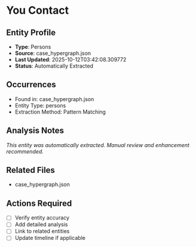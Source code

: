 # You Contact

## Entity Profile
- **Type**: Persons
- **Source**: case_hypergraph.json
- **Last Updated**: 2025-10-12T03:42:08.309772
- **Status**: Automatically Extracted

## Occurrences
- Found in: case_hypergraph.json
- Entity Type: persons
- Extraction Method: Pattern Matching

## Analysis Notes
*This entity was automatically extracted. Manual review and enhancement recommended.*

## Related Files
- case_hypergraph.json

## Actions Required
- [ ] Verify entity accuracy
- [ ] Add detailed analysis
- [ ] Link to related entities
- [ ] Update timeline if applicable
